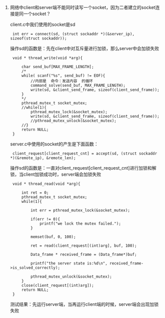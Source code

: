 1. 网络中client和server端不能同时读写一个socket，因为二者建立的socket连接是同一个socket？

    client.c中我们使用的socket是sd

        int err = connect(sd, (struct sockaddr *)(&server_ip), sizeof(struct sockaddr));

    操作sd的函数是：先在client中对互斥量进行加锁，那么server中会加锁失败

        void * thread_write(void *arg){

            char send_buf[MAX_FRAME_LENGTH];
            /*
            while( scanf("%s", send_buf) != EOF){
                //内部是  命令：发送内容  的循环
                command_solve(send_buf, MAX_FRAME_LENGTH);
                write(sd, &client_send_frame, sizeof(client_send_frame));
            }
            */
            pthread_mutex_t socket_mutex;
            //while(1){
                pthread_mutex_lock(&socket_mutex);
                write(sd, &client_send_frame, sizeof(client_send_frame));
                //pthread_mutex_unlock(&socket_mutex);
            //}
            return NULL;
        }

    server.c中使用的socket的产生是下面函数：

        client_request[client_request_cnt] = accept(sd, (struct sockaddr *)(&remote_ip), &remote_len);

    操作sd的函数是：一直对client_request[client_request_cnt]进行加锁和解锁，当client加锁成功时，server端会加锁失败

        void * thread_read(void *arg){

            int ret = 0;
            pthread_mutex_t socket_mutex;
            while(1){
                
                int err = pthread_mutex_lock(&socket_mutex);

                if(err != 0){
                    printf("we lock the mutex failed.");
                }

                memset(buf, 0, 100);

                ret = read(client_request[(int)arg], buf, 100);
                
                Data_frame * received_frame = (Data_frame*)buf;

                printf("the server state is:%d\n", received_frame->is_solved_correctly);
                
                pthread_mutex_unlock(&socket_mutex);
            }
            close(client_request[(int)arg]);
            return NULL;
        }

    测试结果：先运行server端，当再运行client端的时候，server端会出现加锁失败
